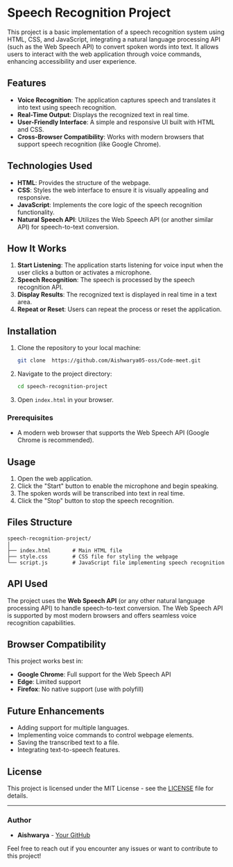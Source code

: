 # Speech Recognition Project

This project is a basic implementation of a speech recognition system using HTML, CSS, and JavaScript, integrating a natural language processing API (such as the Web Speech API) to convert spoken words into text. It allows users to interact with the web application through voice commands, enhancing accessibility and user experience.

## Features

- **Voice Recognition**: The application captures speech and translates it into text using speech recognition.
- **Real-Time Output**: Displays the recognized text in real time.
- **User-Friendly Interface**: A simple and responsive UI built with HTML and CSS.
- **Cross-Browser Compatibility**: Works with modern browsers that support speech recognition (like Google Chrome).
  
## Technologies Used

- **HTML**: Provides the structure of the webpage.
- **CSS**: Styles the web interface to ensure it is visually appealing and responsive.
- **JavaScript**: Implements the core logic of the speech recognition functionality.
- **Natural Speech API**: Utilizes the Web Speech API (or another similar API) for speech-to-text conversion.

## How It Works

1. **Start Listening**: The application starts listening for voice input when the user clicks a button or activates a microphone.
2. **Speech Recognition**: The speech is processed by the speech recognition API.
3. **Display Results**: The recognized text is displayed in real time in a text area.
4. **Repeat or Reset**: Users can repeat the process or reset the application.

## Installation

1. Clone the repository to your local machine:
   ```bash
   git clone  https://github.com/Aishwarya05-oss/Code-meet.git
   ```

2. Navigate to the project directory:
   ```bash
   cd speech-recognition-project
   ```

3. Open `index.html` in your browser.

### Prerequisites

- A modern web browser that supports the Web Speech API (Google Chrome is recommended).

## Usage

1. Open the web application.
2. Click the "Start" button to enable the microphone and begin speaking.
3. The spoken words will be transcribed into text in real time.
4. Click the "Stop" button to stop the speech recognition.

## Files Structure

```
speech-recognition-project/
│
├── index.html       # Main HTML file
├── style.css        # CSS file for styling the webpage
└── script.js        # JavaScript file implementing speech recognition
```

## API Used

The project uses the **Web Speech API** (or any other natural language processing API) to handle speech-to-text conversion. The Web Speech API is supported by most modern browsers and offers seamless voice recognition capabilities.

## Browser Compatibility

This project works best in:
- **Google Chrome**: Full support for the Web Speech API
- **Edge**: Limited support
- **Firefox**: No native support (use with polyfill)

## Future Enhancements

- Adding support for multiple languages.
- Implementing voice commands to control webpage elements.
- Saving the transcribed text to a file.
- Integrating text-to-speech features.

## License

This project is licensed under the MIT License - see the [LICENSE](LICENSE) file for details.

---

### Author

- **Aishwarya** - [Your GitHub](https://github.com/Aishwarya05-oss/speech-recognition-project.git)

Feel free to reach out if you encounter any issues or want to contribute to this project!

